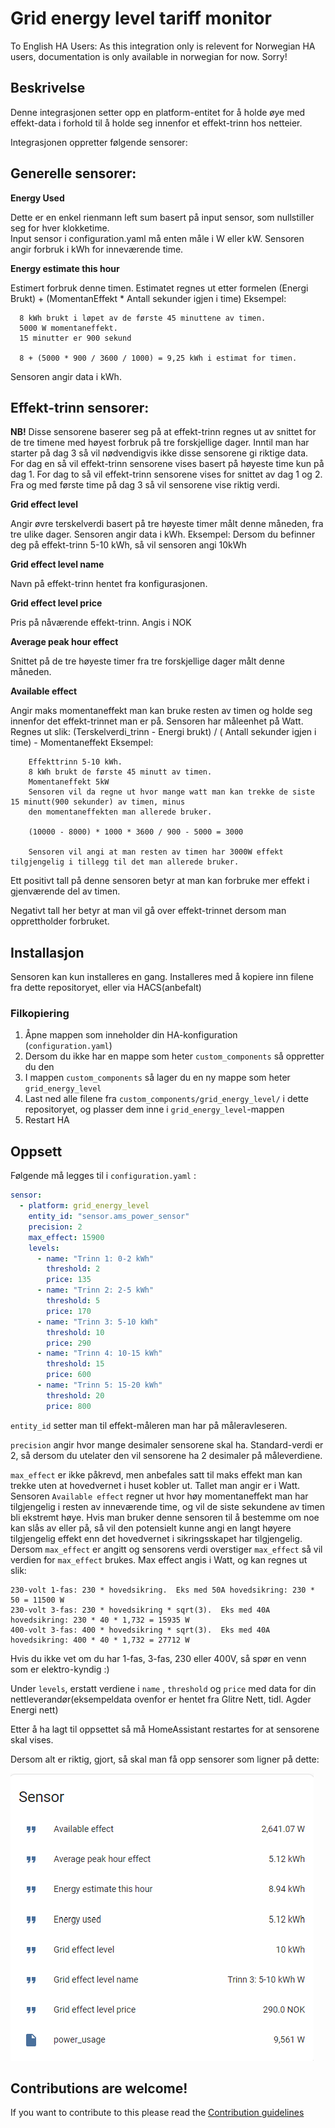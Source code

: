 # Grid energy level tariff monitor

To English HA Users: As this integration only is relevent for Norwegian HA users, documentation is only available in norwegian for now.  Sorry!


## Beskrivelse
Denne integrasjonen setter opp en platform-entitet for å holde øye med effekt-data i forhold til å holde seg innenfor et effekt-trinn hos netteier.

Integrasjonen oppretter følgende sensorer:

## Generelle sensorer:

**Energy Used**

  Dette er en enkel rienmann left sum basert på input sensor, som nullstiller seg for hver klokketime.  
  Input sensor i configuration.yaml må enten måle i W eller kW.  Sensoren angir forbruk i kWh for inneværende time.

**Energy estimate this hour**

  Estimert forbruk denne timen.  Estimatet regnes ut etter formelen (Energi Brukt) + (MomentanEffekt * Antall sekunder igjen i time)
  Eksempel: 
  
```
  8 kWh brukt i løpet av de første 45 minuttene av timen.  
  5000 W momentaneffekt.  
  15 minutter er 900 sekund
  
  8 + (5000 * 900 / 3600 / 1000) = 9,25 kWh i estimat for timen.
```

  Sensoren angir data i kWh.
  
## Effekt-trinn sensorer:
**NB!** Disse sensorene baserer seg på at effekt-trinn regnes ut av snittet for de tre timene med høyest forbruk på tre forskjellige dager.
Inntil man har starter på dag 3 så vil nødvendigvis ikke disse sensorene gi riktige data.  
For dag en så vil effekt-trinn sensorene vises basert på høyeste time kun på dag 1.
For dag to så vil effekt-trinn sensorene vises for snittet av dag 1 og 2.  
Fra og med første time på dag 3 så vil sensorene vise riktig verdi.

**Grid effect level**

  Angir øvre terskelverdi basert på tre høyeste timer målt denne måneden, fra tre ulike dager.
  Sensoren angir data i kWh.  Eksempel: Dersom du befinner deg på effekt-trinn 5-10 kWh, så vil sensoren angi 10kWh

**Grid effect level name**

  Navn på effekt-trinn hentet fra konfigurasjonen.
  


**Grid effect level price**

  Pris på nåværende effekt-trinn.  Angis i NOK


**Average peak hour effect**

  Snittet på de tre høyeste timer fra tre forskjellige dager målt denne måneden.
  
**Available effect**

  Angir maks momentaneffekt man kan bruke resten av timen og holde seg innenfor det effekt-trinnet man er på.
  Sensoren har måleenhet på Watt.
  Regnes ut slik: (Terskelverdi_trinn - Energi brukt) / ( Antall sekunder igjen i time) - Momentaneffekt
  Eksempel:

```
    Effekttrinn 5-10 kWh.
    8 kWh brukt de første 45 minutt av timen.
    Momentaneffekt 5kW
    Sensoren vil da regne ut hvor mange watt man kan trekke de siste 15 minutt(900 sekunder) av timen, minus
    den momentaneffekten man allerede bruker.
    
    (10000 - 8000) * 1000 * 3600 / 900 - 5000 = 3000

    Sensoren vil angi at man resten av timen har 3000W effekt tilgjengelig i tillegg til det man allerede bruker.
```
Ett positivt tall på denne sensoren betyr at man kan forbruke mer effekt i gjenværende del av timen. 

Negativt tall her betyr at man vil gå over effekt-trinnet dersom man opprettholder forbruket.


## Installasjon

Sensoren kan kun installeres en gang.  Installeres med å kopiere inn filene fra dette repositoryet, eller via HACS(anbefalt)

### Filkopiering

1.  Åpne mappen som inneholder din HA-konfiguration (`configuration.yaml`)
2.  Dersom du ikke har en mappe som heter `custom_components` så oppretter du den
3.  I mappen `custom_components` så lager du en ny mappe som heter `grid_energy_level`
4.  Last ned alle filene fra `custom_components/grid_energy_level/` i dette repositoryet, og plasser dem inne i `grid_energy_level`-mappen
5.  Restart HA



## Oppsett

Følgende må legges til i `configuration.yaml` :

```yaml
sensor:
  - platform: grid_energy_level
    entity_id: "sensor.ams_power_sensor"
    precision: 2
    max_effect: 15900
    levels:
      - name: "Trinn 1: 0-2 kWh"
        threshold: 2
        price: 135
      - name: "Trinn 2: 2-5 kWh"
        threshold: 5
        price: 170
      - name: "Trinn 3: 5-10 kWh"
        threshold: 10
        price: 290
      - name: "Trinn 4: 10-15 kWh"
        threshold: 15
        price: 600
      - name: "Trinn 5: 15-20 kWh"
        threshold: 20
        price: 800
```
`entity_id` setter man til effekt-måleren man har på måleravleseren.

`precision` angir hvor mange desimaler sensorene skal ha.  Standard-verdi er 2, så dersom du utelater den vil sensorene ha 2 desimaler på måleverdiene.

`max_effect` er ikke påkrevd, men anbefales satt til maks effekt man kan trekke uten at hovedvernet i huset kobler ut.  Tallet man angir er i Watt.
Sensoren `Available effect` regner ut hvor høy momentaneffekt man har tilgjengelig i resten av inneværende time, og vil de siste sekundene av timen bli ekstremt høye.
Hvis man bruker denne sensoren til å bestemme om noe kan slås av eller på, så vil den potensielt kunne angi en langt høyere tilgjengelig effekt enn det hovedvernet i sikringsskapet
har tilgjengelig.  Dersom `max_effect` er angitt og sensorens verdi overstiger `max_effect` så vil verdien for `max_effect` brukes.
Max effect angis i Watt, og kan regnes ut slik:

```
230-volt 1-fas: 230 * hovedsikring.  Eks med 50A hovedsikring: 230 * 50 = 11500 W
230-volt 3-fas: 230 * hovedsikring * sqrt(3).  Eks med 40A hovedsikring: 230 * 40 * 1,732 = 15935 W
400-volt 3-fas: 400 * hovedsikring * sqrt(3).  Eks med 40A hovedsikring: 400 * 40 * 1,732 = 27712 W
```

Hvis du ikke vet om du har 1-fas, 3-fas, 230 eller 400V, så spør en venn som er elektro-kyndig :)


Under `levels`, erstatt verdiene i  `name` , `threshold` og `price` med data for din nettleverandør(eksempeldata ovenfor er hentet fra Glitre Nett, tidl. Agder Energi nett)

Etter å ha lagt til oppsettet så må HomeAssistant restartes for at sensorene skal vises.

Dersom alt er riktig, gjort, så skal  man få opp sensorer som ligner på dette:


![Example](./sensor_example.png)





## Contributions are welcome!

If you want to contribute to this please read the [Contribution guidelines](CONTRIBUTING.md)
